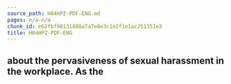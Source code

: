 ```yaml
---
source_path: H04HPZ-PDF-ENG.md
pages: n/a-n/a
chunk_id: e62fbf98131888a7a7e8e3c1e2f1e1ac251351e3
title: H04HPZ-PDF-ENG
---
```

## about the pervasiveness of sexual harassment in the workplace. As the
